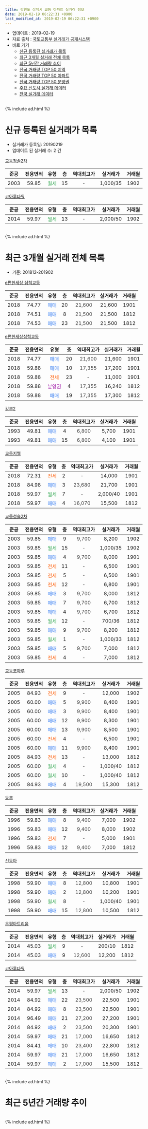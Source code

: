 ```yaml
---
title: 강원도 삼척시 교동 아파트 실거래 정보
date: 2019-02-19 06:22:31 +0900
last_modified_at: 2019-02-19 06:22:31 +0900
---
```


* 업데이트 : 2019-02-19
* 자료 출처 : [국토교통부 실거래가 공개시스템](http://rt.molit.go.kr)
* 바로 가기
    * [신규 등록된 실거래가 목록](#신규-등록된-실거래가-목록)
    * [최근 3개월 실거래 전체 목록](#최근-3개월-실거래-전체-목록)
    * [최근 5년간 거래량 추이](#최근-5년간-거래량-추이)
    * [전국 거래량 TOP 50 지역](https://inasie.github.io/apt-trade-info/최근-3개월-전국에서-가장-거래가-많이-발생한-지역)
    * [전국 거래량 TOP 50 아파트](https://inasie.github.io/apt-trade-info/최근-3개월-전국에서-가장-거래가-많이-발생한-아파트)
    * [전국 거래량 TOP 50 분양권](https://inasie.github.io/apt-trade-info/최근-3개월-전국에서-가장-거래가-많이-발생한-분양권)
    * [주요 신도시 실거래 데이터](https://inasie.github.io/apt-trade-info/주요-신도시)
    * [전국 실거래 데이터](https://inasie.github.io/apt-trade-info/전국)
<br>
{% include ad.html %}
<br>

# 신규 등록된 실거래가 목록
* 실거래가 등록일: 20190219
* 업데이트 된 실거래 수: 2 건


[교동청솔2차](https://search.naver.com/search.naver?query=%EA%B0%95%EC%9B%90%EB%8F%84+%EC%82%BC%EC%B2%99%EC%8B%9C+%EA%B5%90%EB%8F%99+%EA%B5%90%EB%8F%99%EC%B2%AD%EC%86%942%EC%B0%A8)

|준공|전용면적|유형|층|역대최고가|실거래가|거래월|
|:---:|:---:|:---:|:---:|:---:|:---:|:---:|
|2003|59.85|<span style="color:#34a853">월세</span>|15|<span style="color:#444444">-</span>|1,000/35|1902|

[코아루타워](https://search.naver.com/search.naver?query=%EA%B0%95%EC%9B%90%EB%8F%84+%EC%82%BC%EC%B2%99%EC%8B%9C+%EA%B5%90%EB%8F%99+%EC%BD%94%EC%95%84%EB%A3%A8%ED%83%80%EC%9B%8C)

|준공|전용면적|유형|층|역대최고가|실거래가|거래월|
|:---:|:---:|:---:|:---:|:---:|:---:|:---:|
|2014|59.97|<span style="color:#34a853">월세</span>|13|<span style="color:#444444">-</span>|2,000/50|1902|


<br>
{% include ad.html %}
<br>

# 최근 3개월 실거래 전체 목록
* 기준: 201812-201902


[e편한세상 삼척교동](https://search.naver.com/search.naver?query=%EA%B0%95%EC%9B%90%EB%8F%84+%EC%82%BC%EC%B2%99%EC%8B%9C+%EA%B5%90%EB%8F%99+e%ED%8E%B8%ED%95%9C%EC%84%B8%EC%83%81+%EC%82%BC%EC%B2%99%EA%B5%90%EB%8F%99)

|준공|전용면적|유형|층|역대최고가|실거래가|거래월|
|:---:|:---:|:---:|:---:|:---:|:---:|:---:|
|2018|74.77|<span style="color:#4285f3">매매</span>|20|<span style="color:#444444">21,600</span>|21,600|1901|
|2018|74.51|<span style="color:#4285f3">매매</span>|8|<span style="color:#444444">21,500</span>|21,500|1812|
|2018|74.53|<span style="color:#4285f3">매매</span>|23|<span style="color:#444444">21,500</span>|21,500|1812|

[e편한세상삼척교동](https://search.naver.com/search.naver?query=%EA%B0%95%EC%9B%90%EB%8F%84+%EC%82%BC%EC%B2%99%EC%8B%9C+%EA%B5%90%EB%8F%99+e%ED%8E%B8%ED%95%9C%EC%84%B8%EC%83%81%EC%82%BC%EC%B2%99%EA%B5%90%EB%8F%99)

|준공|전용면적|유형|층|역대최고가|실거래가|거래월|
|:---:|:---:|:---:|:---:|:---:|:---:|:---:|
|2018|74.77|<span style="color:#4285f3">매매</span>|20|<span style="color:#444444">21,600</span>|21,600|1901|
|2018|59.88|<span style="color:#4285f3">매매</span>|10|<span style="color:#444444">17,355</span>|17,200|1901|
|2018|59.88|<span style="color:#ff5a00">전세</span>|23|<span style="color:#444444">-</span>|11,000|1901|
|2018|59.88|<span style="color:#9C11A5">분양권</span>|4|<span style="color:#444444">17,355</span>|16,240|1812|
|2018|59.88|<span style="color:#4285f3">매매</span>|19|<span style="color:#444444">17,355</span>|17,300|1812|

[강부2](https://search.naver.com/search.naver?query=%EA%B0%95%EC%9B%90%EB%8F%84+%EC%82%BC%EC%B2%99%EC%8B%9C+%EA%B5%90%EB%8F%99+%EA%B0%95%EB%B6%802)

|준공|전용면적|유형|층|역대최고가|실거래가|거래월|
|:---:|:---:|:---:|:---:|:---:|:---:|:---:|
|1993|49.81|<span style="color:#4285f3">매매</span>|4|<span style="color:#444444">6,800</span>|5,700|1901|
|1993|49.81|<span style="color:#4285f3">매매</span>|15|<span style="color:#444444">6,800</span>|4,100|1901|

[교동지웰](https://search.naver.com/search.naver?query=%EA%B0%95%EC%9B%90%EB%8F%84+%EC%82%BC%EC%B2%99%EC%8B%9C+%EA%B5%90%EB%8F%99+%EA%B5%90%EB%8F%99%EC%A7%80%EC%9B%B0)

|준공|전용면적|유형|층|역대최고가|실거래가|거래월|
|:---:|:---:|:---:|:---:|:---:|:---:|:---:|
|2018|72.31|<span style="color:#ff5a00">전세</span>|2|<span style="color:#444444">-</span>|14,000|1901|
|2018|84.98|<span style="color:#4285f3">매매</span>|3|<span style="color:#444444">23,680</span>|21,700|1901|
|2018|59.97|<span style="color:#34a853">월세</span>|7|<span style="color:#444444">-</span>|2,000/40|1901|
|2018|59.97|<span style="color:#4285f3">매매</span>|4|<span style="color:#444444">16,070</span>|15,500|1812|

[교동청솔2차](https://search.naver.com/search.naver?query=%EA%B0%95%EC%9B%90%EB%8F%84+%EC%82%BC%EC%B2%99%EC%8B%9C+%EA%B5%90%EB%8F%99+%EA%B5%90%EB%8F%99%EC%B2%AD%EC%86%942%EC%B0%A8)

|준공|전용면적|유형|층|역대최고가|실거래가|거래월|
|:---:|:---:|:---:|:---:|:---:|:---:|:---:|
|2003|59.85|<span style="color:#4285f3">매매</span>|9|<span style="color:#444444">9,700</span>|8,200|1902|
|2003|59.85|<span style="color:#34a853">월세</span>|15|<span style="color:#444444">-</span>|1,000/35|1902|
|2003|59.85|<span style="color:#4285f3">매매</span>|4|<span style="color:#444444">9,700</span>|8,000|1901|
|2003|59.85|<span style="color:#ff5a00">전세</span>|11|<span style="color:#444444">-</span>|6,500|1901|
|2003|59.85|<span style="color:#ff5a00">전세</span>|5|<span style="color:#444444">-</span>|6,500|1901|
|2003|59.85|<span style="color:#ff5a00">전세</span>|12|<span style="color:#444444">-</span>|6,800|1901|
|2003|59.85|<span style="color:#4285f3">매매</span>|3|<span style="color:#444444">9,700</span>|8,000|1812|
|2003|59.85|<span style="color:#4285f3">매매</span>|7|<span style="color:#444444">9,700</span>|6,700|1812|
|2003|59.85|<span style="color:#4285f3">매매</span>|4|<span style="color:#444444">9,700</span>|6,700|1812|
|2003|59.85|<span style="color:#34a853">월세</span>|12|<span style="color:#444444">-</span>|700/36|1812|
|2003|59.85|<span style="color:#4285f3">매매</span>|9|<span style="color:#444444">9,700</span>|8,200|1812|
|2003|59.85|<span style="color:#34a853">월세</span>|1|<span style="color:#444444">-</span>|1,000/33|1812|
|2003|59.85|<span style="color:#4285f3">매매</span>|5|<span style="color:#444444">9,700</span>|7,000|1812|
|2003|59.85|<span style="color:#ff5a00">전세</span>|4|<span style="color:#444444">-</span>|7,000|1812|

[교동코아루](https://search.naver.com/search.naver?query=%EA%B0%95%EC%9B%90%EB%8F%84+%EC%82%BC%EC%B2%99%EC%8B%9C+%EA%B5%90%EB%8F%99+%EA%B5%90%EB%8F%99%EC%BD%94%EC%95%84%EB%A3%A8)

|준공|전용면적|유형|층|역대최고가|실거래가|거래월|
|:---:|:---:|:---:|:---:|:---:|:---:|:---:|
|2005|84.93|<span style="color:#ff5a00">전세</span>|9|<span style="color:#444444">-</span>|12,000|1902|
|2005|60.00|<span style="color:#4285f3">매매</span>|5|<span style="color:#444444">9,900</span>|8,400|1901|
|2005|60.00|<span style="color:#4285f3">매매</span>|3|<span style="color:#444444">9,900</span>|8,400|1901|
|2005|60.00|<span style="color:#4285f3">매매</span>|12|<span style="color:#444444">9,900</span>|8,300|1901|
|2005|60.00|<span style="color:#4285f3">매매</span>|13|<span style="color:#444444">9,900</span>|8,500|1901|
|2005|60.00|<span style="color:#ff5a00">전세</span>|4|<span style="color:#444444">-</span>|6,500|1901|
|2005|60.00|<span style="color:#4285f3">매매</span>|11|<span style="color:#444444">9,900</span>|8,400|1901|
|2005|84.93|<span style="color:#ff5a00">전세</span>|13|<span style="color:#444444">-</span>|13,000|1812|
|2005|60.00|<span style="color:#34a853">월세</span>|4|<span style="color:#444444">-</span>|1,000/40|1812|
|2005|60.00|<span style="color:#34a853">월세</span>|10|<span style="color:#444444">-</span>|1,000/40|1812|
|2005|84.93|<span style="color:#4285f3">매매</span>|4|<span style="color:#444444">19,500</span>|15,300|1812|

[동부](https://search.naver.com/search.naver?query=%EA%B0%95%EC%9B%90%EB%8F%84+%EC%82%BC%EC%B2%99%EC%8B%9C+%EA%B5%90%EB%8F%99+%EB%8F%99%EB%B6%80)

|준공|전용면적|유형|층|역대최고가|실거래가|거래월|
|:---:|:---:|:---:|:---:|:---:|:---:|:---:|
|1996|59.83|<span style="color:#4285f3">매매</span>|8|<span style="color:#444444">9,400</span>|7,000|1902|
|1996|59.83|<span style="color:#4285f3">매매</span>|12|<span style="color:#444444">9,400</span>|8,000|1902|
|1996|59.83|<span style="color:#ff5a00">전세</span>|7|<span style="color:#444444">-</span>|5,000|1901|
|1996|59.83|<span style="color:#4285f3">매매</span>|12|<span style="color:#444444">9,400</span>|7,000|1812|


<script async src="//pagead2.googlesyndication.com/pagead/js/adsbygoogle.js"></script>
<!-- 기본 -->
<ins class="adsbygoogle"
     style="display:block"
     data-ad-client="ca-pub-2446590836940007"
     data-ad-slot="1659523306"
     data-ad-format="auto"
     data-full-width-responsive="true"></ins>
<script>
(adsbygoogle = window.adsbygoogle || []).push({});
</script>


[신동아](https://search.naver.com/search.naver?query=%EA%B0%95%EC%9B%90%EB%8F%84+%EC%82%BC%EC%B2%99%EC%8B%9C+%EA%B5%90%EB%8F%99+%EC%8B%A0%EB%8F%99%EC%95%84)

|준공|전용면적|유형|층|역대최고가|실거래가|거래월|
|:---:|:---:|:---:|:---:|:---:|:---:|:---:|
|1998|59.90|<span style="color:#4285f3">매매</span>|8|<span style="color:#444444">12,800</span>|10,800|1901|
|1998|59.90|<span style="color:#4285f3">매매</span>|2|<span style="color:#444444">12,800</span>|10,200|1901|
|1998|59.90|<span style="color:#34a853">월세</span>|8|<span style="color:#444444">-</span>|1,000/40|1901|
|1998|59.90|<span style="color:#4285f3">매매</span>|15|<span style="color:#444444">12,800</span>|10,500|1812|

[우평아트리움](https://search.naver.com/search.naver?query=%EA%B0%95%EC%9B%90%EB%8F%84+%EC%82%BC%EC%B2%99%EC%8B%9C+%EA%B5%90%EB%8F%99+%EC%9A%B0%ED%8F%89%EC%95%84%ED%8A%B8%EB%A6%AC%EC%9B%80)

|준공|전용면적|유형|층|역대최고가|실거래가|거래월|
|:---:|:---:|:---:|:---:|:---:|:---:|:---:|
|2014|45.03|<span style="color:#34a853">월세</span>|9|<span style="color:#444444">-</span>|200/10|1812|
|2014|45.03|<span style="color:#4285f3">매매</span>|9|<span style="color:#444444">12,600</span>|12,200|1812|

[코아루타워](https://search.naver.com/search.naver?query=%EA%B0%95%EC%9B%90%EB%8F%84+%EC%82%BC%EC%B2%99%EC%8B%9C+%EA%B5%90%EB%8F%99+%EC%BD%94%EC%95%84%EB%A3%A8%ED%83%80%EC%9B%8C)

|준공|전용면적|유형|층|역대최고가|실거래가|거래월|
|:---:|:---:|:---:|:---:|:---:|:---:|:---:|
|2014|59.97|<span style="color:#34a853">월세</span>|13|<span style="color:#444444">-</span>|2,000/50|1902|
|2014|84.92|<span style="color:#4285f3">매매</span>|22|<span style="color:#444444">23,500</span>|22,500|1901|
|2014|84.92|<span style="color:#4285f3">매매</span>|8|<span style="color:#444444">23,500</span>|22,500|1901|
|2014|96.49|<span style="color:#4285f3">매매</span>|21|<span style="color:#444444">27,200</span>|27,200|1901|
|2014|84.92|<span style="color:#4285f3">매매</span>|2|<span style="color:#444444">23,500</span>|20,300|1901|
|2014|59.97|<span style="color:#4285f3">매매</span>|21|<span style="color:#444444">17,000</span>|16,650|1812|
|2014|84.41|<span style="color:#4285f3">매매</span>|10|<span style="color:#444444">23,400</span>|22,800|1812|
|2014|59.97|<span style="color:#4285f3">매매</span>|21|<span style="color:#444444">17,000</span>|16,650|1812|
|2014|59.97|<span style="color:#4285f3">매매</span>|2|<span style="color:#444444">17,000</span>|15,500|1812|


<br>
{% include ad.html %}
<br>

# 최근 5년간 거래량 추이


<div style="width:100%;">
    <canvas id="deal_progress" height="200"></canvas>
</div>

<script>
new Chart(document.getElementById("deal_progress"), {
    type: 'line',
    data: {
        labels: ['201402','201403','201404','201405','201406','201407','201408','201409','201410','201411','201412','201501','201502','201503','201504','201505','201506','201507','201508','201509','201510','201511','201512','201601','201602','201603','201604','201605','201606','201607','201608','201609','201610','201611','201612','201701','201702','201703','201704','201705','201706','201707','201708','201709','201710','201711','201712','201801','201802','201803','201804','201805','201806','201807','201808','201809','201810','201811','201812','201901','201902'],
        datasets: [{
            label: '매매',
            pointRadius: 1,
            data: [14, 17, 20, 12, 17, 13, 19, 14, 14, 16, 16, 10, 13, 18, 20, 10, 19, 16, 10, 10, 11, 17, 15, 12, 16, 22, 16, 16, 16, 13, 12, 9, 14, 15, 11, 24, 12, 9, 10, 9, 4, 8, 15, 9, 6, 9, 12, 46, 31, 37, 43, 42, 18, 17, 29, 14, 26, 10, 18, 18, 3],
            borderColor: "rgba(255, 201, 14, 1)",
            backgroundColor: "rgba(255, 201, 14, 0.5)",
            fill: false,
            lineTension: 0
        },{
            label: '전월세',
            pointRadius: 1,
            data: [7, 11, 9, 14, 16, 9, 13, 7, 4, 11, 8, 7, 9, 1, 7, 3, 11, 7, 6, 2, 7, 4, 4, 5, 5, 9, 7, 6, 10, 3, 5, 7, 7, 7, 9, 8, 7, 2, 2, 6, 4, 5, 4, 5, 2, 6, 10, 19, 25, 20, 31, 24, 16, 26, 29, 15, 12, 15, 7, 9, 3],
            borderColor: "rgba(0, 141, 185, 1)",
            backgroundColor: "rgba(0, 141, 185, 0.5)",
            fill: false,
            lineTension: 0
        }
        ]
    },
    options: {
        responsive: true,
        title: {
            display: false
        },
        tooltips: {
            mode: 'index',
            intersect: false
        },
        hover: {
            mode: 'nearest',
            intersect: true
        },
        scales: {
            xAxes: [{
                display: true,
                scaleLabel: {
                    display: true,
                    labelString: '년/월'
                }
            }],
            yAxes: [{
                display: true,
                ticks: {
                    suggestedMin: 0,
                },
                scaleLabel: {
                    display: true,
                    labelString: '실거래 수'
                }
            }]
        }
    }
});

</script>


<br>
{% include ad.html %}
<br>

